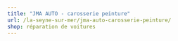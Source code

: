 ```yaml
---
title: "JMA AUTO - carosserie peinture"
url: /la-seyne-sur-mer/jma-auto-carosserie-peinture/
shop: réparation de voitures
---
```

